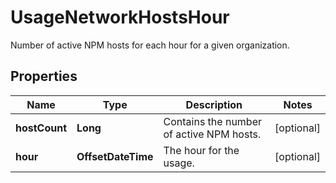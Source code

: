 

# UsageNetworkHostsHour

Number of active NPM hosts for each hour for a given organization.

## Properties

Name | Type | Description | Notes
------------ | ------------- | ------------- | -------------
**hostCount** | **Long** | Contains the number of active NPM hosts. |  [optional]
**hour** | **OffsetDateTime** | The hour for the usage. |  [optional]



